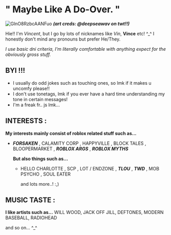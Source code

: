 # " Maybe Like A Do-Over. "

![GlnO8RzbcAANFuo](https://github.com/user-attachments/assets/570361bf-708e-4333-9519-f2fd40dfc781)
***(art creds: @deepseawav on twt!!)***

Hie!! I'm *Vincent*, but I go by lots of nicknames like *Vin*, **Vince** etc! ^_^ 
I honestly don't mind any pronouns but prefer He/They. 

*I use basic dni criteria, I'm literally comfortable with anything expect for the obviously gross stuff.*


## BYI !!!
* I usually do odd jokes such as touching ones, so lmk if it makes u uncomfy please!!
* I don't use tonetags, lmk if you ever have a hard time understanding my tone in certain messages!
* I'm a freak fr.. js lmk...

## INTERESTS :
**My interests mainly consist of roblox related stuff such as...**
* ***FORSAKEN*** , CALAMITY CORP , HAPPYVILLE , BLOCK TALES , BLOOPERMARKET , ***ROBLOX ARGS*** , ***ROBLOX MYTHS***

  **But also things such as...**
  * HELLO CHARLOTTE , SCP , LOT / ENDZONE , ***TLOU*** , ***TWD*** , MOB PSYCHO , SOUL EATER

    and lots more..! :,)

## MUSIC TASTE :
**I like artists such as...**
WILL WOOD, JACK OFF JILL, DEFTONES, MODERN BASEBALL, RADIOHEAD

  and so on... ^_^
